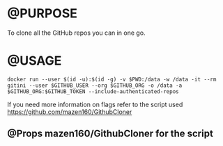 # @PURPOSE
To clone all the GitHub repos you can in one go.

# @USAGE
```
docker run --user $(id -u):$(id -g) -v $PWD:/data -w /data -it --rm gitini --user $GITHUB_USER --org $GITHUB_ORG -o /data -a $GITHUB_ORG:$GITHUB_TOKEN --include-authenticated-repos
```
If you need more information on flags refer to the script used
https://github.com/mazen160/GithubCloner

## @Props mazen160/GithubCloner  for the script
